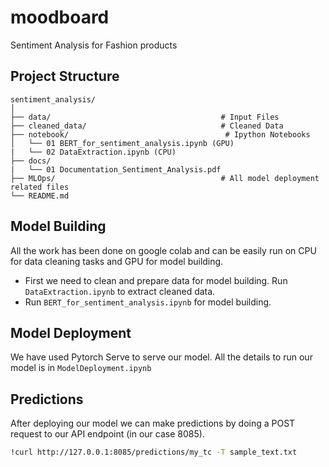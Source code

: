 # moodboard
Sentiment Analysis for Fashion products 

## Project Structure 

```
sentiment_analysis/
│
├── data/                                      # Input Files
├── cleaned_data/                              # Cleaned Data   
├── notebook/                                   # Ipython Notebooks
│   └── 01 BERT_for_sentiment_analysis.ipynb (GPU)
|   └── 02 DataExtraction.ipynb (CPU)
├── docs/
|   └── 01 Documentation_Sentiment_Analysis.pdf                                              
├── MLOps/                                     # All model deployment related files
└── README.md
```

## Model Building

All the work has been done on google colab and can be easily run on CPU for data cleaning tasks and GPU for model building.

- First we need to clean and prepare data for model building. Run `DataExtraction.ipynb` to extract cleaned data. 
- Run `BERT_for_sentiment_analysis.ipynb` for model building. 

## Model Deployment

We have used Pytorch Serve to serve our model. All the details to run our model is in `ModelDeployment.ipynb`

## Predictions

After deploying our model we can make predictions by doing a POST request to our API endpoint (in our case 8085).

```bash
!curl http://127.0.0.1:8085/predictions/my_tc -T sample_text.txt
```
